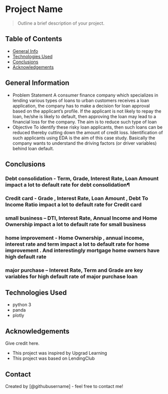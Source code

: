 # Project Name
> Outline a brief description of your project.


## Table of Contents
* [General Info](#general-information)
* [Technologies Used](#technologies-used)
* [Conclusions](#conclusions)
* [Acknowledgements](#acknowledgements)

<!-- You can include any other section that is pertinent to your problem -->

## General Information
- Problem Statement
A consumer finance company which specializes in lending various types of loans to urban
customers receives a loan application, the company has to make a decision for loan
approval based on the applicant’s profile. If the applicant is not likely to repay the
loan, he/she is likely to default, then approving the loan may lead to a financial loss for the
company. The aim is to reduce such type of loan
- Objective
To identify these risky loan applicants, then such loans can be reduced thereby cutting down the 
amount of credit loss. Identification of such applicants using EDA is the aim of this case study. 
Basically the company wants to understand the driving factors (or driver variables) behind loan 
default.


<!-- You don't have to answer all the questions - just the ones relevant to your project. -->

## Conclusions
### Debt consolidation - Term, Grade, Interest Rate, Loan Amount impact a lot to default rate for debt consolidation¶
### Credit card - Grade , Interest Rate, Loan Amount , Debt To Income Ratio impact a lot to default rate for Credit card
### small business – DTI, Interest Rate, Annual Income and Home Ownership impact a lot to default rate for small business
### home improvement - Home Ownership , annual income, interest rate and term impact a lot to default rate for home improvement . And interestingly mortgage home owners have high default rate
### major purchase – Interest Rate, Term and Grade are key variables for high default rate of major purchase loan

<!-- You don't have to answer all the questions - just the ones relevant to your project. -->


## Technologies Used
- python 3
- panda
- plotly

<!-- As the libraries versions keep on changing, it is recommended to mention the version of library used in this project -->

## Acknowledgements
Give credit here.
- This project was inspired by Upgrad Learning
- This project was based on LendingClub


## Contact
Created by [@githubusername] - feel free to contact me!


<!-- Optional -->
<!-- ## License -->
<!-- This project is open source and available under the [... License](). -->

<!-- You don't have to include all sections - just the one's relevant to your project -->